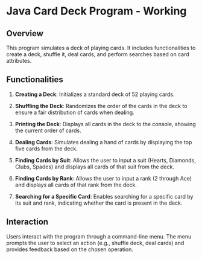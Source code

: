 # Java Card Deck Program - Working

## Overview
This program simulates a deck of playing cards. It includes functionalities to create a deck, shuffle it, deal cards, and perform searches based on card attributes.

## Functionalities

1. **Creating a Deck**: Initializes a standard deck of 52 playing cards.

2. **Shuffling the Deck**: Randomizes the order of the cards in the deck to ensure a fair distribution of cards when dealing.

3. **Printing the Deck**: Displays all cards in the deck to the console, showing the current order of cards.

4. **Dealing Cards**: Simulates dealing a hand of cards by displaying the top five cards from the deck.

5. **Finding Cards by Suit**: Allows the user to input a suit (Hearts, Diamonds, Clubs, Spades) and displays all cards of that suit from the deck.

6. **Finding Cards by Rank**: Allows the user to input a rank (2 through Ace) and displays all cards of that rank from the deck.

7. **Searching for a Specific Card**: Enables searching for a specific card by its suit and rank, indicating whether the card is present in the deck.

## Interaction
Users interact with the program through a command-line menu. The menu prompts the user to select an action (e.g., shuffle deck, deal cards) and provides feedback based on the chosen operation.

